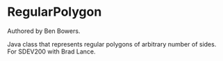 # RegularPolygon
Authored by Ben Bowers.

Java class that represents regular polygons of arbitrary number of sides. For SDEV200 with Brad Lance.
